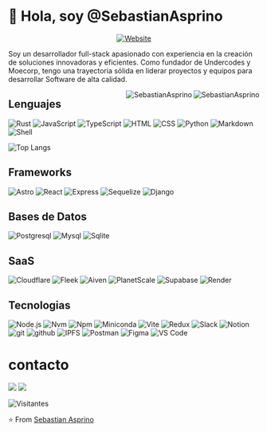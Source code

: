 # 👋 Hola, soy @SebastianAsprino
<p align="center">
<a href="https://asprino.dev"><img alt="Website" src="https://img.shields.io/badge/Website-asprino.dev-FB542B?style=flat-square&logo=brave"></a>
</p>
<div>
<p>Soy un desarrollador full-stack apasionado con experiencia en la creación de soluciones innovadoras y eficientes. Como fundador de Undercodes y Moecorp, tengo una trayectoria sólida en liderar proyectos y equipos para desarrollar Software de alta calidad.</p>
<img align="right" src="https://github-readme-stats.vercel.app/api?username=SebastianAsprino&show_icons=true&include_all_commits=true&count_private=true&hide_border=true&theme=codeSTACKr" alt="SebastianAsprino" />
<img align="right" src="[https://github-readme-stats-nine-sigma-90.vercel.app/api?username=SebastianAsprino&show_icons=true&include_all_commits=true&count_private=true&hide_border=true&theme=codeSTACKr" alt="SebastianAsprino" />
</div>

## Lenguajes

![Rust](https://img.shields.io/badge/-Rust-000000?style=flat-square&logo=rust)
![JavaScript](https://img.shields.io/badge/-JavaScript-000000?style=flat-square&logo=javascript)
![TypeScript](https://img.shields.io/badge/-TypeScript-000000?style=flat-square&logo=typescript)
![HTML](https://img.shields.io/badge/-HTML-000000?style=flat-square&logo=html5)
![CSS](https://img.shields.io/badge/-CSS-000000?style=flat-square&logo=css3)
![Python](https://img.shields.io/badge/-Python-000000?style=flat-square&logo=python)
![Markdown](https://img.shields.io/badge/-Markdown-000000?style=flat-square&logo=markdown)
![Shell](https://img.shields.io/badge/-Shell-000000?style=flat-square&logo=powershell)

![Top Langs](https://github-readme-stats.vercel.app/api/top-langs/?username=SebastianAsprino&layout=compact&theme=codeSTACKr)

## Frameworks

![Astro](https://img.shields.io/badge/-Astro-000000?style=flat-square&logo=Astro)
![React](https://img.shields.io/badge/-React-000000?style=flat-square&logo=react)
![Express](https://img.shields.io/badge/-Express-000000?style=flat-square&logo=express)
![Sequelize](https://img.shields.io/badge/-Sequelize-000000?style=flat-square&logo=sequelize)
![Django](https://img.shields.io/badge/-Django-000000?style=flat-square&logo=Django)

## Bases de Datos

![Postgresql](https://img.shields.io/badge/-PostgreSQL-000000?style=flat-square&logo=postgresql)
![Mysql](https://img.shields.io/badge/-MySQL-000000?style=flat-square&logo=mysql)
![Sqlite](https://img.shields.io/badge/-Sqlite-000000?style=flat-square&logo=Sqlite)

## SaaS

![Cloudflare](https://img.shields.io/badge/-Cloudflare-000000?style=flat-square&logo=cloudflare)
![Fleek](https://img.shields.io/badge/-Fleek-000000?style=flat-square)
![Aiven](https://img.shields.io/badge/-Aiven-000000?style=flat-square)
![PlanetScale](https://img.shields.io/badge/-PlanetScale-000000?style=flat-square&logo=planetscale)
![Supabase](https://img.shields.io/badge/-Supabase-000000?style=flat-square&logo=supabase)
![Render](https://img.shields.io/badge/-Render-000000?style=flat-square&logo=render)

## Tecnologias

![Node.js](https://img.shields.io/badge/-Node.js-000000?style=flat-square&logo=nodedotjs)
![Nvm](https://img.shields.io/badge/-Nvm-000000?style=flat-square)
![Npm](https://img.shields.io/badge/-Npm-000000?style=flat-square&logo=npm)
![Miniconda](https://img.shields.io/badge/-Miniconda-000000?style=flat-square&logo=anaconda)
![Vite](https://img.shields.io/badge/-Vite-000000?style=flat-square&logo=vite)
![Redux](https://img.shields.io/badge/-Redux-000000?style=flat-square&logo=redux)
![Slack](https://img.shields.io/badge/-Slack-000000?style=flat-square&logo=slack)
![Notion](https://img.shields.io/badge/-Notion-000000?style=flat-square&logo=notion)
![git](https://img.shields.io/badge/-Git-000000?style=flat-square&logo=git)
![github](https://img.shields.io/badge/-Github-000000?style=flat-square&logo=github)
 ![IPFS](https://img.shields.io/badge/-Ipfs-000000?style=flat-square&logo=ipfs)
![Postman](https://img.shields.io/badge/-Postman-000000?style=flat-square&logo=postman)
![Figma](https://img.shields.io/badge/-Figma-000000?style=flat-square&logo=figma)
![VS Code](https://img.shields.io/badge/-VS_Code-000000?style=flat-square&logo=visualstudiocode)

# contacto

<p align="left">
<a href="mailto:contacto@asprino.dev"><img src="https://img.shields.io/badge/EMAIL-%236D4AFF.svg?&style=for-the-badge&logo=protonmail&logoColor=white"/></a>
<a href="https://www.linkedin.com/in/sebastian-alejandro-asprino-ortiz-432075249/"><img src="https://img.shields.io/badge/linkedin-%230077B5.svg?&style=for-the-badge&logo=linkedin&logoColor=white"/></a>
</p>

![Visitantes](https://komarev.com/ghpvc/?username=SebastianAsprino&color=dc143c&style=for-the-badge&label=VISITORS++++)

⭐️ From [Sebastian Asprino](https://github.com/SebastianAsprino)

<!---
SebastianAsprino/SebastianAsprino is a ✨ special ✨ repository because its `README.md` (this file) appears on your GitHub profile.
You can click the Preview link to take a look at your changes.
--->

<!-- estilo que no use, puede que lo use a futuro.
![Git](https://img.shields.io/badge/-Git-black?style=for-the-badge&logo=git) 
![Email](https://img.shields.io/badge/Email-asprinosebastian@proton.me-black?style=flat-square&logo=protonmail)
![Email](https://img.shields.io/badge/Email-blue?style=flat-square&logo=protonmail&color=black)
-->





<!-- [![committers.top badge](https://user-badge.committers.top/colombia/SebastianAsprino.svg)](https://user-badge.committers.top/colombia/SebastianAsprino) -->


<!-- 
![:name](https://count.getloli.com/get/@SAAO?theme=rule34) -->
